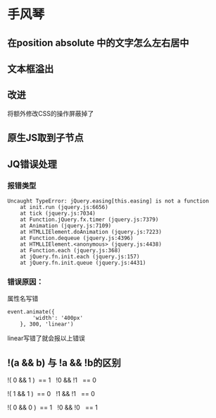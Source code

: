 ﻿# 手风琴

## 在position absolute 中的文字怎么左右居中

## 文本框溢出

## 改进
将额外修改CSS的操作屏蔽掉了

## 原生JS取到子节点

## JQ错误处理
### 报错类型

    Uncaught TypeError: jQuery.easing[this.easing] is not a function
        at init.run (jquery.js:6656)
        at tick (jquery.js:7034)
        at Function.jQuery.fx.timer (jquery.js:7379)
        at Animation (jquery.js:7109)
        at HTMLLIElement.doAnimation (jquery.js:7223)
        at Function.dequeue (jquery.js:4396)
        at HTMLLIElement.<anonymous> (jquery.js:4438)
        at Function.each (jquery.js:368)
        at jQuery.fn.init.each (jquery.js:157)
        at jQuery.fn.init.queue (jquery.js:4431)

### 错误原因：
属性名写错

    event.animate({
            'width': '400px'
        }, 300, 'linear')

linear写错了就会报以上错误

## !(a && b) 与 !a && !b的区别 

!( 0 && 1 ) &nbsp;== 1 
&nbsp;  !0 && !1 &nbsp; == 0 

!( 1 && 1 ) &nbsp;== 0 
&nbsp;  !1 && !1 &nbsp; == 0 

!( 0 && 0 ) &nbsp;== 1 
&nbsp;  !0 && !0 &nbsp; == 1 

